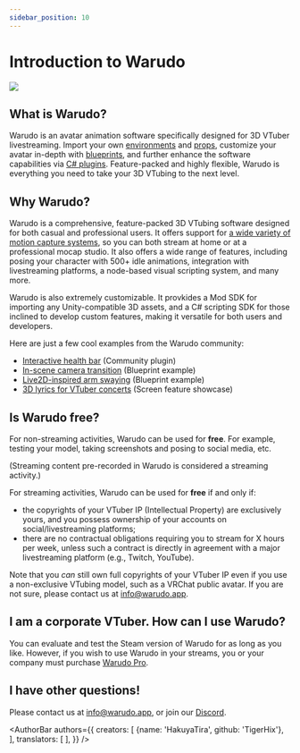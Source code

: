 ```yaml
---
sidebar_position: 10
---
```


# Introduction to Warudo

![](/doc-img/intro-cover.jpg)

## What is Warudo?

Warudo is an avatar animation software specifically designed for 3D VTuber livestreaming. Import your own [environments](modding/environment-mod.md) and [props](modding/prop-mod.md), customize your avatar in-depth with [blueprints](blueprints/overview), and further enhance the software capabilities via [C# plugins](modding/mod-sdk.md). Feature-packed and highly flexible, Warudo is everything you need to take your 3D VTubing to the next level.

## Why Warudo?

Warudo is a comprehensive, feature-packed 3D VTubing software designed for both casual and professional users. It offers support for [a wide variety of motion capture systems](mocap/overview.md), so you can both stream at home or at a professional mocap studio. It also offers a wide range of features, including posing your character with 500+ idle animations, integration with livestreaming platforms, a node-based visual scripting system, and many more.

Warudo is also extremely customizable. It provkides a Mod SDK for importing any Unity-compatible 3D assets, and a C# scripting SDK for those inclined to develop custom features, making it versatile for both users and developers.

Here are just a few cool examples from the Warudo community:

- [Interactive health bar](https://twitter.com/FelineEntity/status/1688245064328179712/) (Community plugin)
- [In-scene camera transition](https://twitter.com/CaelesArkay/status/1695941921422606532/) (Blueprint example)
- [Live2D-inspired arm swaying](https://twitter.com/hakuyalabs/status/1705754833838281181/) (Blueprint example)
- [3D lyrics for VTuber concerts](https://twitter.com/lucas_VTuber/status/1714576354983952486/) (Screen feature showcase)

## Is Warudo free?

For non-streaming activities, Warudo can be used for **free**. For example, testing your model, taking screenshots and posing to social media, etc.

(Streaming content pre-recorded in Warudo is considered a streaming activity.)

For streaming activities, Warudo can be used for **free** if and only if:

* the copyrights of your VTuber IP (Intellectual Property) are exclusively yours, and you possess ownership of your accounts on social/livestreaming platforms;
* there are no contractual obligations requiring you to stream for X hours per week, unless such a contract is directly in agreement with a major livestreaming platform (e.g., Twitch, YouTube).

Note that you _can_ still own full copyrights of your VTuber IP even if you use a non-exclusive VTubing model, such as a VRChat public avatar. If you are not sure, please contact us at [info@warudo.app](mailto:info@warudo.app).

## I am a corporate VTuber. How can I use Warudo?

You can evaluate and test the Steam version of Warudo for as long as you like. However, if you wish to use Warudo in your streams, you or your company must purchase [Warudo Pro](pro.md).

## I have other questions!

Please contact us at [info@warudo.app](mailto:info@warudo.app), or join our [Discord](https://discord.gg/warudo).

<AuthorBar authors={{
  creators: [
    {name: 'HakuyaTira', github: 'TigerHix'},
  ],
  translators: [
  ],
}} />
